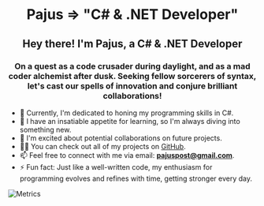 <h1 align="center">Pajus => "C# & .NET Developer"</h1>
<h2 align="center">Hey there! I'm Pajus, a C# & .NET Developer</h2>
<h3 align="center">On a quest as a code crusader during daylight, and as a mad coder alchemist after dusk.
Seeking fellow sorcerers of syntax, let's cast our spells of innovation and conjure brilliant collaborations!</h3>

- 🔭 Currently, I'm dedicated to honing my programming skills in C#.
- 🌱 I have an insatiable appetite for learning, so I'm always diving into something new.
- 👯 I'm excited about potential collaborations on future projects.
- 👨‍💻 You can check out all of my projects on [GitHub](https://github.com/pajus1337).
- 📫 Feel free to connect with me via email: **pajuspost@gmail.com**.
- ⚡ Fun fact: Just like a well-written code, my enthusiasm for programming evolves and refines with time, getting stronger every day.

![Metrics](https://metrics.lecoq.io/pajus1337?template=classic&isocalendar=1&lines=1&followup=1&base=header%2C%20activity%2C%20community%2C%20repositories%2C%20metadata&base.indepth=false&base.hireable=false&base.skip=false&isocalendar=false&isocalendar.duration=full-year&lines=false&lines.sections=base&lines.repositories.limit=4&lines.history.limit=1&followup=false&followup.sections=repositories&followup.indepth=false&followup.archived=true&config.timezone=Europe%2FBerlin)

<meta name="description" content="Pajus: C# .NET developer, passionate about creating open source software. Seeking new challenges, teamwork, and inspiration. Connect with me today! ( GitHub Profile )">
